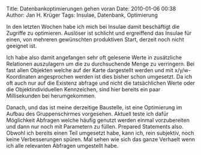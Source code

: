 Title: Datenbankoptimierungen gehen voran
Date: 2010-01-06 00:38
Author: Jan H. Krüger
Tags: Insulae, Datenbank, Optimierung

In den letzten Wochen habe ich mich bei Insulae damit beschäftigt die
Zugriffe zu optimieren. Auslöser ist schlicht und ergreiffend das
Insulae für einen, von mehreren gewünschten produktiven Start, derzeit
noch nicht geeignet ist.  
  
Ich habe also damit angefangen sehr oft gelesene Werte in zusätzliche
Relationen auszulagern um die zu durchsuchende Menge zu verringern. Bei
fast allen Objekten welche auf der Karte dargestellt werden und mit
x/y/w-Koordinaten angesprochen werden ist dies bisher schon umgesetzt.
Da ich oft auch nur auf die Existenz abfrage und nicht die tatsächlichen
Werte oder die Objektindividuellen Kennzeichen, sind hier bereits ein
paar Millisekunden bei herumgekommen.  
  
Danach, und das ist meine derzeitige Baustelle, ist eine Optimierung im
Aufbau des Gruppenschirmes vorgesehen. Aktuell teste ich dafür
Möglichkeit Abfragen welche häufig genutzt werden einmal vorzubereiten
und dann nur noch mit Parametern zu füllen. Prepared Statements also.
Obwohl ich bereits einen Teil umgesetzt habe, kann ich, rein subjektiv,
noch keine Verbesserungen spüren. Mal sehen wie sich das ganze Verhaelt
wenn ich alle relevanten Abfragen umgestellt habe.